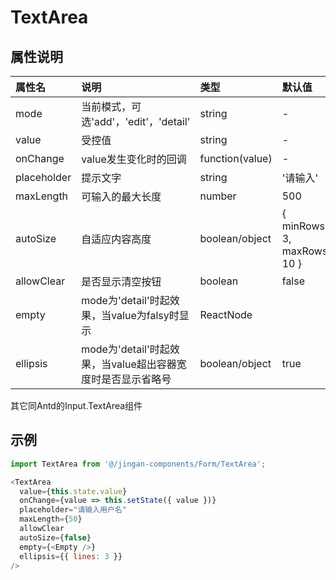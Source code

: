 # TextArea

## 属性说明

| 属性名 | 说明 | 类型 | 默认值 |
| :- | :- | :- | :- |
| mode | 当前模式，可选'add'，'edit'，'detail' | string | - |
| value | 受控值 | string | - |
| onChange | value发生变化时的回调 | function(value) | - |
| placeholder | 提示文字 | string | '请输入' |
| maxLength | 可输入的最大长度 | number | 500 |
| autoSize | 自适应内容高度 | boolean/object | { minRows: 3, maxRows: 10 } |
| allowClear | 是否显示清空按钮 | boolean | false |
| empty | mode为'detail'时起效果，当value为falsy时显示 | ReactNode | <EmptyText /> |
| ellipsis | mode为'detail'时起效果，当value超出容器宽度时是否显示省略号 | boolean/object  | true |
其它同Antd的Input.TextArea组件

## 示例

```js
import TextArea from '@/jingan-components/Form/TextArea';

<TextArea
  value={this.state.value}
  onChange={value => this.setState({ value })}
  placeholder="请输入用户名"
  maxLength={50}
  allowClear
  autoSize={false}
  empty={<Empty />}
  ellipsis={{ lines: 3 }}
/>
```